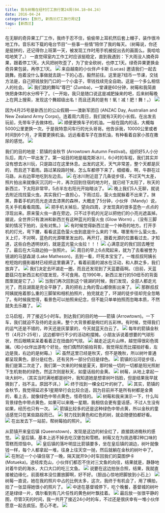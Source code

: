 ```yaml
---
title: 我与树莓在纽村打工旅行第24周(04.18~04.24)
date: 2016-04-24
categories: [旅行, 新西兰打工旅行周记]
tags: [新西兰]    
---
```






在无聊的奇异果工厂工作，我终于忍不住，偷偷带上耳机然后套上帽子，装作很冷地工作。音乐和下载的电台节目“一些事一些情”陪伴了我的每天。（树莓说，你还是挺拼的，还记得你上班第一天，被发现工作时用手机被捉出去的画面么。我哈哈哈地笑了。）
一直觉得室内工作工时应该挺稳定，直到我遇到：下大雨没人摘奇异果，跟着停工1天。大风把树吹歪了，为了安全砍树，也停工1天。绿奇异果更换金奇异果包装，再停工1天。
![](/event/2016_04_24_p1.jpg)
来自越南的小伙伴卢卡斯 (Lucas) 邀请我们一起去跳舞。抱着没什么事做就去跳一下的心态，毅然前往。这里是7纽币一节课，交钱方法是，自己把钱放到门口的一个小盒子，零钱找续完全自助。这是一个多么相信人的社会。
![](/event/2016_04_24_p2.jpg)
我们跳的舞叫“尊巴” (Zumba)，一堂课是60分钟，树莓和我简直快把身体的水分榨干了。（一开始，我只是随口说这是减肥操来的吧，后来树莓晚上在网上搜索，发现这个舞超级出名！而且还真的是有！氧！减！肥！舞！。）
![](/event/2016_04_24_p3.jpg)

因为4月25号是新西兰的公众假期——澳新军团日 (ANZAC Day, Australian and New Zealand Army Corps)。连着周六周日，我们就有3天的小长假。在出发去玩前，先带车子去做体检。
![](/event/2016_04_24_p4.jpg)
顺便更换车子的机油。一般在国内的话，大概每5000公里更换一次。于是我特意问车行的光头哥哥。他告诉我，10000公里或者时间到6个月，才需要更换机油。远远看着车子在放机油，有种看着自家小孩在撒尿的感觉。
![](/event/2016_04_24_p5.jpg)

我们的目的地是：箭镇的金秋节 (Arrowtown Autumn Festival)。组织好5人小分队后，周六一早出发了。第一站目的地是福克斯冰川，6小时的车程，我们其实并没有想去冰川玩，只是路过在这里休息。出发的这天，天气非常差，整个天都是灰的，而且还下着雨。路过某段路时候，怎么车都停下来了，细细看，啊，牛群在过马路，从右边草地吃到左边去。
![](/event/2016_04_24_p6.jpg)
在冰川附近逛了几条徒步径，不过天气太差，照片拍出来就像灰沉沉的一片，再次回到住宿的地方时，就已经下太阳了，秋天的新西兰，下太阳非常早，5点半左右阳光开始暗淡了。
![](/event/2016_04_24_p7.jpg)
晚上我们5人无聊，就说去附近找找萤火虫。其实我们一直担心，下雨过后，萤火虫就躲着不出来了。抹黑，靠着手机的亮光走进去漆黑的森林，大概走了5分钟，小伙伴（Mandy）说，先关手机看看周围。
![](/event/2016_04_24_p8.jpg)
把手机关掉后，望向四周，才发现真的很多蓝色一点点的浮现出来。原来萤火虫一直在旁边，只不过手机的光足以把他们的小亮光遮盖掉。据说，全世界只有澳洲和新西兰有这种蓝光的萤火虫 (Glow Worm) 。（没有三脚架的情况下拍的，没有对焦。）
![](/event/2016_04_24_p9.jpg)
有时候觉得新西兰是一个神奇的地方。打开手机的灯光，弯下腰，看看这蓝色萤火虫到底是什么来的？咦，哪里有什么萤火虫。关上灯，不对啊，蓝色的光源哪里发出的。再开灯，跟着光源的位置看过去，才知道，这些白色透明状的，就是蓝光萤火虫拉！！！
![](/event/2016_04_24_p10.jpg)
心满意足的我们回去睡觉了。最后在大马路边拍一张照片。
![](/event/2016_04_24_p11.jpg)
周日的早上6点爬起来，就为了去看被誉为镜湖的马瑟森湖 (Lake Matheson)。去到一看，吓死本宝宝了。一堆叔叔阿姨长枪短炮的摄影器材已经把这里霸满了。看着前面的湖水在泛动，和人群之多，我们放弃了。
![](/event/2016_04_24_p12.jpg)
我们决定去环湖走一圈，而且还发现到了天蓝蘑菇啊。（目前，天蓝蘑菇只在新西兰和印度发现，不可食用。在1990年，新西兰发行的50纽币的背面图案就是它了。）
![](/event/2016_04_24_p13.jpg)
当我们再次回到这个镜湖的时候，我们发现，全部人都走光光了，而且湖面是完全平静了，真的把右上角的雪山都倒影出来了。
![](/event/2016_04_24_p14.jpg)
那群叔叔阿姨就拖着那么重的三脚架和相机拍照片，拍完就走了，环湖的徒步径却完全忽略了。有时候我觉得，看景色可以拍照来纪念，但不能只单单拍照而忽略本质，不然就失去乐趣了。
![](/event/2016_04_24_p15.jpg)

立马启程，开了接近5小时车。到达我们的目的地——箭镇 (Arrowtown)。一下车，我们就迫不及待的走出来。整个大背景都是绚烂的五彩林。有时候，觉得我们的运气还是不错的，昨天还是灰蒙蒙的，今天就蓝天白云了。
![](/event/2016_04_24_p16.jpg)
每年的箭镇金秋节（4月21-25号），这边都举行不少的活动和摆摊。小朋友诉说着想要的气球形状，然后眼睛呆呆着看着正在扭曲的气球。
![](/event/2016_04_24_p17.jpg)
越走近这片山林，越觉得很彩色斑斓。（和小伙伴出游有个好处，他们偶然的偷拍背影，我觉得反而比摆拍好看，左边是我，右边的是树莓。）
![](/event/2016_04_24_p18.jpg)
虽然这里已经是秋天，但不是晚秋，所以树叶普通都呈现黄色，部分是红色，还有另外一部分仍旧是绿色。
![](/event/2016_04_24_p19.jpg)
箭镇的沿河徒步径，我们是第二次走了，我们第一次来的时候是夏天，那时候一切的一切都是阳光照射下生机勃勃的绿色，然这次则是秋天，如童话般的金黄。
![](/event/2016_04_24_p20.jpg)
树莓，从地上拿起一块大树叶。（其实当时满地都是树叶，我知道她是想拿树叶挡脸，但是结果我早就猜到了，挡不主。原因不详。）
![](/event/2016_04_24_p21.jpg)
终于找到一棵全红叶的树了。
![](/event/2016_04_24_p22.jpg)
其实，箭镇的金秋节，我觉得延迟多1星期举行会比较合适，因为目前并不是所有树都是金黄的，看上去，就像绿色中带点黄色，怪奇怪的。
![](/event/2016_04_24_p23.jpg)
树莓和我来演示一下，什么叫背景绿色中带点黄色，如果可以来晚一星期，我相信会更有童话感，不过人生没有如果，经历也只有一次。
![](/event/2016_04_24_p24.jpg)
箭镇比较多的还是这种绿色中带点黄，所以金秋的童话感觉只在某些路段而已。
![](/event/2016_04_24_p25.jpg)
努力找到黄色和红色的树，就会随便拍都好看。
![](/event/2016_04_24_p26.jpg)
在出发去下一站前，帮树莓拍的照片。
![](/event/2016_04_24_p27.jpg)

从箭镇开来皇后镇 (Queenstown)，发现是这边的树全红了，直接跳进晚秋的感觉。
![](/event/2016_04_24_p28.jpg)
皇后镇，基本上逃不掉去吃汉堡包和雪糕。树莓又在为挑选哪2种口味的雪糕而烦恼中。
![](/event/2016_04_24_p29.jpg)
皇后镇的落叶明显比箭镇要多，坐在皇后镇的湖边，树叶就像钱一样，每个人都拿起一堆，往身上往天空一抛，然后就躺在金秋的树叶中了。
![](/event/2016_04_24_p30.jpg)
在附近一个小镇住宿了一晚，隔天就开9小时车回我们的莫图伊卡 (Motueka)。途经库克山，小伙伴们都忍不住对三文鱼的向往，结果就是，静静地对着牛奶的海水，大口大口的吃三文鱼。
![](/event/2016_04_24_p31.jpg)
说要在这边拍张合照，结果，我就直接被边缘化，前面根本没位置放脚啊，好不好。（胆战心惊地把脚放到小石上）
![](/event/2016_04_24_p32.jpg)
树莓一直说，她在我的照片中占的比例太多，这次，我终于有机会了，用了横拍，拍了一张显得她很小的照片了。
![](/event/2016_04_24_p34.jpg)
中途在基督城停下，吃个晚餐，基督城的树叶还是绿绿一片，偶尔看到有几片任性的黄色树叶飘挂着。
![](/event/2016_04_24_p33.jpg)
最后放一张很平静的图，尽管3天的时间，我一共开了接近24小时的车，不过还是很庆幸有一堆小伙伴愿意一起去疯狂。愿心不老。
![](/event/2016_04_24_p35.jpg)